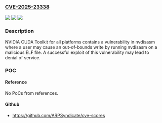 ### [CVE-2025-23338](https://cve.mitre.org/cgi-bin/cvename.cgi?name=CVE-2025-23338)
![](https://img.shields.io/static/v1?label=Product&message=NVIDIA%20CUDA%20Toolkit&color=blue)
![](https://img.shields.io/static/v1?label=Version&message=All%20versions%20prior%20to%20CUDA%20Toolkit%2013.0%20&color=brightgreen)
![](https://img.shields.io/static/v1?label=Vulnerability&message=CWE-129%20Improper%20Validation%20of%20Array%20Index&color=brightgreen)

### Description

NVIDIA CUDA Toolkit for all platforms contains a vulnerability in nvdisasm where a user may cause an out-of-bounds write by running nvdisasm on a malicious ELF file. A successful exploit of this vulnerability may lead to denial of service.

### POC

#### Reference
No PoCs from references.

#### Github
- https://github.com/ARPSyndicate/cve-scores


